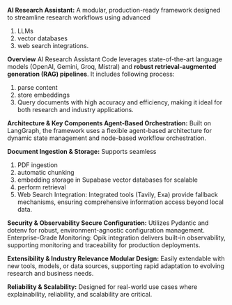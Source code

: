 **AI Research Assistant:** A modular, production-ready framework designed to streamline research workflows using advanced 
1) LLMs
2) vector databases
3)  web search integrations. 

**Overview**
AI Research Assistant Code leverages state-of-the-art language models (OpenAI, Gemini, Groq, Mistral) and **robust retrieval-augmented generation 
(RAG) pipelines**. 
It includes following process: 
1) parse content
2) store embeddings
3) Query documents with high accuracy and efficiency, making it ideal for both research 
and industry applications. 

**Architecture & Key Components Agent-Based Orchestration:** Built on LangGraph, the framework uses a flexible agent-based architecture for dynamic 
state management and node-based workflow orchestration. 

**Document Ingestion & Storage:** Supports seamless 
1) PDF ingestion
2) automatic chunking
3)  embedding storage in Supabase vector databases for scalable
4)   perform retrieval
5)   Web Search Integration: Integrated tools (Tavily, Exa) provide fallback mechanisms, ensuring 
comprehensive information access beyond local data. 

**Security & Observability Secure Configuration:** Utilizes Pydantic and dotenv for robust, environment-agnostic configuration management. 
Enterprise-Grade Monitoring: Opik integration delivers built-in observability, supporting monitoring and traceability for production deployments. 

**Extensibility & Industry Relevance Modular Design:** Easily extendable with new tools, models, or data sources, supporting rapid 
adaptation to evolving research and business needs. 

**Reliability & Scalability:** Designed for real-world use cases where explainability, reliability, and scalability are critical. 
